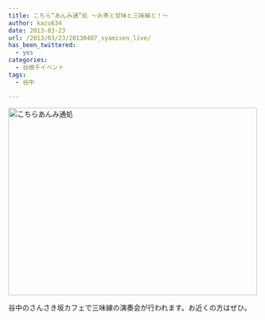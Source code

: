 ```yaml
---
title: こちら”あんみ通”処 〜お茶と甘味と三味線と！〜
author: kazu634
date: 2013-03-23
url: /2013/03/23/20130407_syamisen_live/
has_been_twittered:
  - yes
categories:
  - 谷根千イベント
tags:
  - 谷中

---
```

<a href="http://www.flickr.com/photos/42332031@N02/8582365692/" onclick="__gaTracker('send', 'event', 'outbound-article', 'http://www.flickr.com/photos/42332031@N02/8582365692/', '');" title="こちらあんみ通処 by kazu634, on Flickr"><img class="aligncenter" alt="こちらあんみ通処" src="http://farm9.staticflickr.com/8529/8582365692_79eed55f29.jpg" width="500" height="377" /></a>

谷中のさんさき坂カフェで三味線の演奏会が行われます。お近くの方はぜひ。